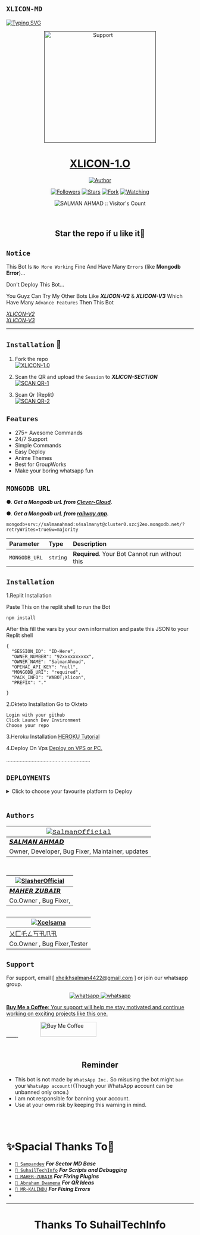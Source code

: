 ## `XLICON-MD`
<div align="left">
<a href="https://git.io/typing-svg"><img src="https://readme-typing-svg.demolab.com?font=Ribeye&size=50&pause=1000&color=ff0000&center=true&width=900&height=100&lines=Its XLICON-MD;Multi+Device+Whatsapp+Bot;Developed+By+SALMAN AHMAD" alt="Typing SVG" /></a>
  
  
<p align="center">
  <a href="">
    <img alt=Support height="300" src="https://i.imgur.com/tQQyQwp.jpeg"> 
    </p>
    <h1 align="center">XLICON-1.O<br></h1>
    
   </a>
</p>
  
<p align="center">
<a href="https://github.com/salmanytofficial"><img title="Author" src="https://img.shields.io/badge/XLICON-BOT-black?style=for-the-badge&logo=whatsapp"></a>
<p/>
<p align="center">
<a href="https://github.com/salmanytofficial?tab=followers"><img title="Followers" src="https://img.shields.io/github/followers/salmanytofficial?label=Followers&style=social"></a>
<a href="https://github.com/salmanytofficial/XLICON-MD/stargazers/"><img title="Stars" src="https://img.shields.io/github/stars/salmanytofficial/XLICON-MD?&style=social"></a>
<a href="https://github.com/salmanytofficial/XLICON-MD/network/members"><img title="Fork" src="https://img.shields.io/github/forks/salmanytofficial/XLICON-MD?style=social"></a>
<a href="https://github.com/salmanytofficial/XLICON-MD/watchers"><img title="Watching" src="https://img.shields.io/github/watchers/salmanytofficial/XLICON-MD?label=Watching&style=social"></a>
</p>

<p align="center"><img src="https://profile-counter.glitch.me/{salmanytofficial}/count.svg" alt="SALMAN AHMAD :: Visitor's Count" /></p>

</br>

<h2 align="center"> Star the repo if u like it🌟
</h2>

## `Notice`

This Bot Is `No More Working` Fine And Have Many `Errors` (like **Mongodb Error**)...
<br>

Don't Deploy This Bot...
<br>

You Guyz Can Try My Other Bots Like ***XLICON-V2*** & ***XLICON-V3*** Which Have Many `Advance Features` Then This Bot
<br>

[*XLICON-V2*](https://github.com/salmanytofficial/XLICON-V2-MD)
<br>
[*XLICON-V3*](https://github.com/salmanytofficial/XLICON-V3-MD)
<br>

---

    
## `Installation` 📲

1. Fork the repo
    <br>
<a href="https://github.com/salmanytofficial/XLICON-MD/fork"><img title="XLICON-1.0" src="https://img.shields.io/badge/FORK XLICON-1.0-h?color=black&style=for-the-badge&logo=stackshare"></a>

2. Scan the QR and upload the `Session` to ***XLICON-SECTION*** 
    <br>
<a href='https://xlicon-qr-3282f577cf2e.herokuapp.com/' target="_blank"><img alt='SCAN QR-1' src='https://img.shields.io/badge/Scan_qr-1-100000?style=for-the-badge&logo=scan&logoColor=white&labelColor=black&color=blue'/></a>

3. Scan Qr (Replit)
    <br>
<a href='https://replit.com/@S4SalmanYt/XLICON-MD-QR-V4' target="_blank"><img alt='SCAN QR-2' src='https://img.shields.io/badge/Scan_qr-2-100000?style=for-the-badge&logo=scan&logoColor=white&labelColor=black&color=red'/></a>


## `Features`

- 275+ Awesome Commands
- 24/7 Support
- Simple Commands
- Easy Deploy
- Anime Themes
- Best for GroupWorks
- Make your boring whatsapp fun




## `MONGODB URL`


●.  ***Get a Mongodb urL from [Clever-Cloud](https://api.clever-cloud.com/v2/session/login).***

●.  ***Get a Mongodb urL from [railway.app](https://railway.app).***




```
mongodb+srv://salmanahmad:s4salmanyt@cluster0.szcj2eo.mongodb.net/?retryWrites=true&w=majority
```

| Parameter | Type     | Description                |
| :-------- | :------- | :------------------------- |
| `MONGODB_URL` | `string` | **Required**. Your Bot Cannot run without this|

## `Installation`

1.Replit Installation

Paste This on the replit shell to run the Bot

```
npm install
```

After this fill the vars by your own information and paste this JSON to your Replit shell

```
{
  "SESSION_ID": "ID-Here",
  "OWNER_NUMBER": "92xxxxxxxxxx",
  "OWNER_NAME": "SalmanAhmad",
  "OPENAI_API_KEY": "null",
  "MONGODB_URI": "required",
  "PACK_INFO": "WABOT;Xlicon",
  "PREFIX": "."
   
}
```


2.Okteto Installation
Go to Okteto


```
Login with your github
Click Launch Dev Environment
Choose your repo
```


3.Heroku Installation 
[HEROKU Tutorial](https://youtu.be/hH2qZyUjuF4?si=vqpl-caoBSkpcVNH)


4.Deploy On Vps
[Deploy on VPS or PC.](https://github.com/salmanytofficial/XLICON-MD/blob/main/deploy-on-vps.md)


  ........................................................
  
  
  
  ## `DEPLOYMENTS`
  
  
  
  <details close>
<summary>Click to choose your favourite platform to Deploy</summary>
 
<br><br>   
   
<h4 align="center"> Deploy on Repl.it
</h4>

<p align="center" >
    <a href="https://repl.it/github/salmanytofficial/XLICON-MD">
    <img src="https://repl.it/badge/github/quiec/whatsasena" width="170px" alt="Deploy on REPLIT" >
    </a>
</p>

<p align="center" >
    <br>
    __________________________
    <br>
</p>



<br>
 
<h4 align="center"> Deploy on CodesSpace
</h4>

</p>

<p align="center" >
    <a href="https://github.com/codespaces/new">
    <img src="https://img.shields.io/badge/DEPLOY CODESPACE-h?color=black&style=for-the-badge&logo=visualstudiocode" width="170px" alt="Deploy on CodesSpaces" >
    </a>

</p>

<p align="center" >
    <br>
    __________________________
    <br>
</p>



<br>
 
<h4 align="center"> Deploy on Heroku
</h4>

</p>

<p align="center" >
    <a href="https://heroku.com/deploy?template=https://github.com/salmanytofficial/XLICON-MD">
    <img src="https://www.herokucdn.com/deploy/button.png" width="170px" alt="Deploy on Heroku" >
    </a>

</p>

<p align="center" >
    <br>
    __________________________
    <br>
</p>




<br>
 
<h4 align="center"> Deploy On Koyeb
</h4>

</p>

<p align="center" >
    <a href="https://app.koyeb.com/apps/deploy?type=git&repository=github.com/https://github.com/salmanytofficial/XLICON-MD&branch=main&build_command=npm%20i&run_command=npm%20start&env[SESSION_ID]&env[OWNER_NUMBER]&env[MONGODB_URI]&&env[OWNER_NAME]&env[PREFIX]=.&env[THUMB_IMAGE]=https://telegra.ph/file/3c341828d86ee7a89c73f.jpg&env[email]=infiniteytff@gmail.com&env[global_url]=instagram.com/sla.sher_&env[FAKE_COUNTRY_CODE]=974&env[READ_MESSAGE]=false&env[DISABLE_PM]=false&env[ANTI_BAD_WORD]=fuck&env[WORKTYPE]=public&env[THEME]=GOJO&env[PACK_INFO]=XLICON;MD&name=xliconuser000&env[KOYEB_NAME]=profilecorruptederror&env[ANTILINK_VALUES]=chat.whatsapp.com&env[PORT]=8000">
    <img src="https://www.koyeb.com/static/images/deploy/button.svg" width="170px" alt="Deploy on Koyeb" >
    </a>

</p>

<p align="center" >
    <br>
    __________________________
    <br>
</p>



<br>


<h4 align="center"> Deploy on RailWay
</h4>
  
<p align="center">
    <a href="https://railway.app/new">
    <p align="center"><a href="https://railway.app/new"> <img src="https://img.shields.io/badge/DEPLOY RAILWAY-h?color=black&style=for-the-badge&logo=Railway"></a>
    
</p>

<p align="center" >
    <br>
    __________________________
    <br>

</p>




<br>


<h4 align="center"> Deploy on Okteto
</h4>
  
<p align="center">
    <a href="https://cloud.okteto.com">
    <img src="https://okteto.com/develop-okteto.svg" alt="Deploy on Okteto" width="170px">
    </a>
    
</p>

<p align="center" >
    <br>
    __________________________
    <br>

</p>



<br>

<h4 align="center"> Deploy on Mogenius
</h4>
  
<p align="center">
    <a href="https://studio.mogenius.com/">
    <img src="https://www.cloudflare.com/static/90073b1e5bd8a0765640a20febb3dc22/mogenius_logo_quer.png" alt="Deploy on Mogenius" width="170px">
    </a>
    
</p>

<p align="center" >
    <br>
    __________________________
    <br>
</p>

<br>

<h4 align="center"> Deploy on Uffizzi
</h4>
  
<p align="center">
    <a href="https://www.uffizzi.com/">
    <img src="https://i.ibb.co/Y29Kv4X/Screenshot-195.png" alt="Deploy on Uffizzi" width="125px">
    </a>
    
</p>

<br>

<h4 align="center"> Deploy on BoxMineWorld
</h4>
  
<p align="center">
    <a href="https://dash.boxmineworld.com/">
    <img src="https://graph.org/file/2af0e67f320986702ea24.jpg" alt="Deploy on Boxmineworld" width="175px">
    </a>
    <br>

</p>

<p align="center" >
    <br>
    __________________________
    <br>
</p>



</details>

<br>




## `Authors`

<div align="center">
  
| [![𝚂𝚊𝚕𝚖𝚊𝚗𝙾𝚏𝚏𝚒𝚌𝚒𝚊𝚕](https://github.com/salmanytofficial.png?lenght=50width=50)](https://github.com/salmanytofficial)|
|----|
| [ 𝙎𝘼𝙇𝙈𝘼𝙉 𝘼𝙃𝙈𝘼𝘿 ](https://github.com/salmanytofficial) |
|  Owner, Developer, Bug Fixer, Maintainer, updates |

<br>
  
| [![SlasherOfficial](https://github.com/Maher-Zubair.png?lenght=50width=50)](https://github.com/Maher-Zubair) |
|----|
| [ 𝙈𝘼𝙃𝙀𝙍 𝙕𝙐𝘽𝘼𝙄𝙍 ](https://github.com/Maher-Zubair) |
|  Co.Owner , Bug Fixer, |

  </div>
  
   ## 
| [![Xcelsama](https://github.com/Xcelsama.png?lenght=50width=50)](https://github.com/Xcelsama) |
|----|
| [ 乂匚乇ㄥ丂卂爪卂](https://github.com/Xcelsama) |
|  Co.Owner , Bug Fixer,Tester

  ## `Support`

For support, email [ xheikhsalman4422@gmail.com ] or join our whatsapp group.


<p align="center">
  <a aria-label="Join our chats" href="https://chat.whatsapp.com/C4ivwZKuh5bLJkqfYNPQsk" target="_blank">
    <img alt="whatsapp" src="https://img.shields.io/badge/Join Group-25D366?style=for-the-badge&logo=whatsapp&logoColor=white" />
  </a>
<a aria-label="Join our chats" href="https://wa.me/923184070915?text=Hi!! SalmanAhmad Sir, I need Your Help" target="_blank">
    <img alt="whatsapp" src="https://img.shields.io/badge/Bot%20Whatsapp-25D366?style=for-the-badge&logo=whatsapp&logoColor=white" />
</p>

**Buy Me a Coffee**: Your support will help me stay motivated and continue working on exciting projects like this one.

&nbsp;&nbsp;&nbsp;&nbsp;&nbsp;&nbsp;&nbsp;<a href="https://www.buymeacoffee.com/ahmmikun">
  <img src="https://i.ibb.co/KNnhcvX/bmc-button.png" alt="Buy Me Coffee" height="40" width="150" style="margin-left: 60px;">
</a>


</br>


<h2 align="center">  Reminder
</h2>
   
- This bot is not made by `WhatsApp Inc.` So misusing the bot might `ban` your `WhatsApp account!`(Though your WhatsApp account can be unbanned only once.)
- I am not responsible for banning your account.
- Use at your own risk by keeping this warning in mind.
 



</br></br>
<h1 align="left">  ✨Spacial Thanks To🎯
</h1>

* [`🎐 Sampandey`](https://github.com/SamPandey001) ***For Sector MD Base***
* [`🎐 SuhailTechInfo`](https://github.com/SuhailTechInfo) ***For Scripts and Debugging***
* [`🎐 MAHER-ZUBAIR`](https://github.com/Maher-Zubair) ***For Fixing Plugins***
* [`🎐 Abraham Dwamena`](https://github.com/abrahamdw882) ***For QR Ideas***
* [`🎐 MR-KALINDU`](https://github.com/MR-KALINDU) ***For Fixing Errors***
* 

---

</p>
<h1 align="center"> Thanks To  SuhailTechInfo
</h1>

 <br><br>




